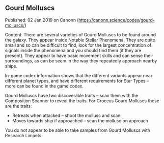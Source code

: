 ## Gourd Molluscs

Published: 02 Jan 2019 on Canonn (https://canonn.science/codex/gourd-molluscs/)

Content: There are several varieties of Gourd Molluscs to be found around the galaxy. They appear inside Notable Stellar Phenomena. They are quite small and so can be difficult to find, look for the largest concentration of signals inside the phenomena and you should find them (if they are present). They appear to have basic movement skills and can sense their surroundings, as can be seem in the way they repeatedly approach nearby ships.

In-game codex information shows that the different variants appear near different planet types, and have different requirements for Star Types – more can be found in the game codex.

Gourd Molluscs have two discoverable traits – scan them with the Composition Scanner to reveal the traits. For Croceus Gourd Molluscs these are the traits:

- Retreats when attacked – shoot the mollusc and scan
- Moves towards ship if approached – scan the mollusc on approach

You do not appear to be able to take samples from Gourd Molluscs with Research Limpets.